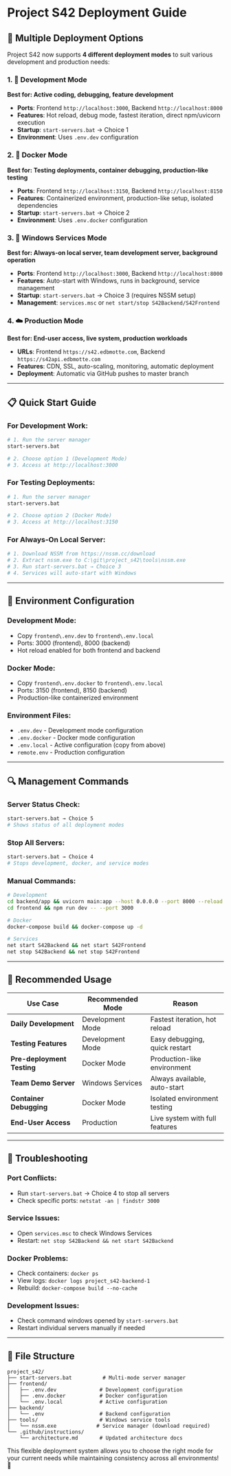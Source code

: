 # Project S42 Deployment Guide

## 🚀 **Multiple Deployment Options**

Project S42 now supports **4 different deployment modes** to suit various development and production needs:

### **1. 🔧 Development Mode** 
**Best for: Active coding, debugging, feature development**
- **Ports**: Frontend `http://localhost:3000`, Backend `http://localhost:8000`
- **Features**: Hot reload, debug mode, fastest iteration, direct npm/uvicorn execution
- **Startup**: `start-servers.bat` → Choice 1
- **Environment**: Uses `.env.dev` configuration

### **2. 🐳 Docker Mode**
**Best for: Testing deployments, container debugging, production-like testing**  
- **Ports**: Frontend `http://localhost:3150`, Backend `http://localhost:8150`
- **Features**: Containerized environment, production-like setup, isolated dependencies
- **Startup**: `start-servers.bat` → Choice 2
- **Environment**: Uses `.env.docker` configuration

### **3. 🔧 Windows Services Mode**
**Best for: Always-on local server, team development server, background operation**
- **Ports**: Frontend `http://localhost:3000`, Backend `http://localhost:8000` 
- **Features**: Auto-start with Windows, runs in background, service management
- **Startup**: `start-servers.bat` → Choice 3 (requires NSSM setup)
- **Management**: `services.msc` or `net start/stop S42Backend/S42Frontend`

### **4. ☁️ Production Mode**
**Best for: End-user access, live system, production workloads**
- **URLs**: Frontend `https://s42.edbmotte.com`, Backend `https://s42api.edbmotte.com`
- **Features**: CDN, SSL, auto-scaling, monitoring, automatic deployment
- **Deployment**: Automatic via GitHub pushes to master branch

---

## 📋 **Quick Start Guide**

### **For Development Work:**
```bash
# 1. Run the server manager
start-servers.bat

# 2. Choose option 1 (Development Mode)
# 3. Access at http://localhost:3000
```

### **For Testing Deployments:**
```bash
# 1. Run the server manager  
start-servers.bat

# 2. Choose option 2 (Docker Mode)
# 3. Access at http://localhost:3150
```

### **For Always-On Local Server:**
```bash
# 1. Download NSSM from https://nssm.cc/download
# 2. Extract nssm.exe to C:\git\project_s42\tools\nssm.exe
# 3. Run start-servers.bat → Choice 3
# 4. Services will auto-start with Windows
```

---

## 🔧 **Environment Configuration**

### **Development Mode:**
- Copy `frontend\.env.dev` to `frontend\.env.local` 
- Ports: 3000 (frontend), 8000 (backend)
- Hot reload enabled for both frontend and backend

### **Docker Mode:**
- Copy `frontend\.env.docker` to `frontend\.env.local`
- Ports: 3150 (frontend), 8150 (backend)  
- Production-like containerized environment

### **Environment Files:**
- `.env.dev` - Development mode configuration
- `.env.docker` - Docker mode configuration  
- `.env.local` - Active configuration (copy from above)
- `remote.env` - Production configuration

---

## 🔍 **Management Commands**

### **Server Status Check:**
```bash
start-servers.bat → Choice 5
# Shows status of all deployment modes
```

### **Stop All Servers:**
```bash
start-servers.bat → Choice 4  
# Stops development, docker, and service modes
```

### **Manual Commands:**
```bash
# Development
cd backend/app && uvicorn main:app --host 0.0.0.0 --port 8000 --reload
cd frontend && npm run dev -- --port 3000

# Docker
docker-compose build && docker-compose up -d

# Services
net start S42Backend && net start S42Frontend
net stop S42Backend && net stop S42Frontend
```

---

## 🎯 **Recommended Usage**

| **Use Case** | **Recommended Mode** | **Reason** |
|--------------|---------------------|------------|
| **Daily Development** | Development Mode | Fastest iteration, hot reload |
| **Testing Features** | Development Mode | Easy debugging, quick restart |
| **Pre-deployment Testing** | Docker Mode | Production-like environment |
| **Team Demo Server** | Windows Services | Always available, auto-start |
| **Container Debugging** | Docker Mode | Isolated environment testing |
| **End-User Access** | Production | Live system with full features |

---

## 🚨 **Troubleshooting**

### **Port Conflicts:**
- Run `start-servers.bat` → Choice 4 to stop all servers
- Check specific ports: `netstat -an | findstr 3000`

### **Service Issues:**
- Open `services.msc` to check Windows Services
- Restart: `net stop S42Backend && net start S42Backend`

### **Docker Problems:**
- Check containers: `docker ps`
- View logs: `docker logs project_s42-backend-1`
- Rebuild: `docker-compose build --no-cache`

### **Development Issues:**
- Check command windows opened by `start-servers.bat`
- Restart individual servers manually if needed

---

## 📁 **File Structure**

```
project_s42/
├── start-servers.bat          # Multi-mode server manager
├── frontend/
│   ├── .env.dev              # Development configuration
│   ├── .env.docker           # Docker configuration  
│   └── .env.local            # Active configuration
├── backend/
│   └── .env                  # Backend configuration
├── tools/                    # Windows service tools
│   └── nssm.exe             # Service manager (download required)
└── .github/instructions/
    └── architecture.md       # Updated architecture docs
```

This flexible deployment system allows you to choose the right mode for your current needs while maintaining consistency across all environments! 🎉